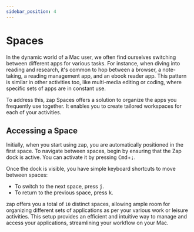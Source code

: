 ```yaml
---
sidebar_position: 4
---
```


# Spaces

In the dynamic world of a Mac user, we often find ourselves switching between different apps for various tasks.
For instance, when diving into reading and research, it's common to hop between
a browser, a note-taking, a reading management app, and an ebook reader app.
This pattern is similar in other activities too, like multi-media editing or coding, where specific sets of apps are in constant use.

To address this, zap Spaces offers a solution to organize the apps you frequently use together. It enables you to create tailored workspaces for each of your activities.

## Accessing a Space

Initially, when you start using zap, you are automatically positioned in the first space.
To navigate between spaces, begin by ensuring that the Zap dock is active.
You can activate it by pressing <kbd>Cmd</kbd>+<kbd>;</kbd>.

Once the dock is visible, you have simple keyboard shortcuts to move between spaces:

- To switch to the next space, press <kbd>j</kbd>.
- To return to the previous space, press <kbd>k</kbd>.

zap offers you a total of `10` distinct spaces, allowing ample room for organizing different sets of applications as per your various work or leisure activities. This setup provides an efficient and intuitive way to manage and access your applications, streamlining your workflow on your Mac.
